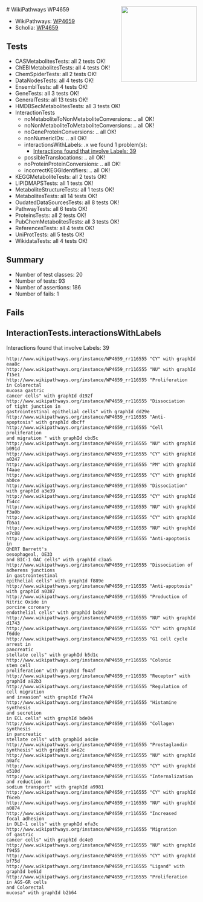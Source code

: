 <img style="float: right; width: 200px" src="https://upload.wikimedia.org/wikipedia/commons/thumb/8/83/Wplogo_with_text_500.png/640px-Wplogo_with_text_500.png" />
# WikiPathways WP4659

* WikiPathways: [WP4659](https://wikipathways.org/pathways/WP4659)
* Scholia: [WP4659](https://scholia.toolforge.org/wikipathways/WP4659)
## Tests
* CASMetabolitesTests: all 2 tests OK!
* ChEBIMetabolitesTests: all 4 tests OK!
* ChemSpiderTests: all 2 tests OK!
* DataNodesTests: all 4 tests OK!
* EnsemblTests: all 4 tests OK!
* GeneTests: all 3 tests OK!
* GeneralTests: all 13 tests OK!
* HMDBSecMetabolitesTests: all 3 tests OK!
* InteractionTests
    * noMetaboliteToNonMetaboliteConversions: .. all OK!
    * noNonMetaboliteToMetaboliteConversions: .. all OK!
    * noGeneProteinConversions: .. all OK!
    * nonNumericIDs: .. all OK!
    * interactionsWithLabels: .x we found 1 problem(s):
        * [Interactions found that involve Labels: 39](#fe97a8ff)
    * possibleTranslocations: .. all OK!
    * noProteinProteinConversions: .. all OK!
    * incorrectKEGGIdentifiers: .. all OK!
* KEGGMetaboliteTests: all 2 tests OK!
* LIPIDMAPSTests: all 1 tests OK!
* MetaboliteStructureTests: all 1 tests OK!
* MetabolitesTests: all 14 tests OK!
* OudatedDataSourcesTests: all 8 tests OK!
* PathwayTests: all 6 tests OK!
* ProteinsTests: all 2 tests OK!
* PubChemMetabolitesTests: all 3 tests OK!
* ReferencesTests: all 4 tests OK!
* UniProtTests: all 5 tests OK!
* WikidataTests: all 4 tests OK!


## Summary

* Number of test classes: 20
* Number of tests: 93
* Number of assertions: 186
* Number of fails: 1

## Fails

<a name="fe97a8ff" />

## InteractionTests.interactionsWithLabels

Interactions found that involve Labels: 39
```
http://www.wikipathways.org/instance/WP4659_rr116555 "CY" with graphId eaa8c
http://www.wikipathways.org/instance/WP4659_rr116555 "NU" with graphId f15e1
http://www.wikipathways.org/instance/WP4659_rr116555 "Proliferation
in Colorectal
mucosa gastric
cancer cells" with graphId d192f
http://www.wikipathways.org/instance/WP4659_rr116555 "Dissociation
of tight junction in
gastrointestinal epithelial cells" with graphId dd29e
http://www.wikipathways.org/instance/WP4659_rr116555 "Anti-
apoptosis" with graphId dbcff
http://www.wikipathways.org/instance/WP4659_rr116555 "Cell proliferation
and migration " with graphId cbd5c
http://www.wikipathways.org/instance/WP4659_rr116555 "NU" with graphId b091d
http://www.wikipathways.org/instance/WP4659_rr116555 "CY" with graphId a0247
http://www.wikipathways.org/instance/WP4659_rr116555 "PM" with graphId f4aae
http://www.wikipathways.org/instance/WP4659_rr116555 "CY" with graphId ab0ce
http://www.wikipathways.org/instance/WP4659_rr116555 "Dissociation" with graphId a3e39
http://www.wikipathways.org/instance/WP4659_rr116555 "CY" with graphId f54cc
http://www.wikipathways.org/instance/WP4659_rr116555 "NU" with graphId f3a0b
http://www.wikipathways.org/instance/WP4659_rr116555 "CY" with graphId fb5a1
http://www.wikipathways.org/instance/WP4659_rr116555 "NU" with graphId e7c88
http://www.wikipathways.org/instance/WP4659_rr116555 "Anti-apoptosis in
QhERT Barrett's 
oesophageal, OE33
and BIC-1 OAC cells" with graphId c3aa5
http://www.wikipathways.org/instance/WP4659_rr116555 "Dissociation of
adherens junctions
in gastrointestinal
epithelial cells" with graphId f889e
http://www.wikipathways.org/instance/WP4659_rr116555 "Anti-apoptosis" with graphId a0387
http://www.wikipathways.org/instance/WP4659_rr116555 "Production of
Nitric Oxide in
porcine coronary
endothelial cells" with graphId bcb92
http://www.wikipathways.org/instance/WP4659_rr116555 "NU" with graphId d1743
http://www.wikipathways.org/instance/WP4659_rr116555 "CY" with graphId f6dde
http://www.wikipathways.org/instance/WP4659_rr116555 "G1 cell cycle
arrest in
pancreatic
stellate cells" with graphId b5d1c
http://www.wikipathways.org/instance/WP4659_rr116555 "Colonic 
stem cell
proliferation" with graphId f64af
http://www.wikipathways.org/instance/WP4659_rr116555 "Receptor" with graphId a92b3
http://www.wikipathways.org/instance/WP4659_rr116555 "Regulation of
cell migration
and invasion" with graphId f7e74
http://www.wikipathways.org/instance/WP4659_rr116555 "Histamine 
synthesis
and secretion  
in ECL cells" with graphId bde04
http://www.wikipathways.org/instance/WP4659_rr116555 "Collagen
synthesis
in pancreatic
stellate cells" with graphId a4c8e
http://www.wikipathways.org/instance/WP4659_rr116555 "Prostaglandin
synthesis" with graphId a4e2c
http://www.wikipathways.org/instance/WP4659_rr116555 "NU" with graphId a0afc
http://www.wikipathways.org/instance/WP4659_rr116555 "CY" with graphId e510d
http://www.wikipathways.org/instance/WP4659_rr116555 "Internalization
and reduction in
sodium transport" with graphId a9981
http://www.wikipathways.org/instance/WP4659_rr116555 "CY" with graphId f6ceb
http://www.wikipathways.org/instance/WP4659_rr116555 "NU" with graphId a0874
http://www.wikipathways.org/instance/WP4659_rr116555 "Increased 
focal adhesion
in DLD-1 cells" with graphId efa3c
http://www.wikipathways.org/instance/WP4659_rr116555 "Migration 
of gastric
cancer cells" with graphId dc4e0
http://www.wikipathways.org/instance/WP4659_rr116555 "NU" with graphId f9455
http://www.wikipathways.org/instance/WP4659_rr116555 "CY" with graphId bf75d
http://www.wikipathways.org/instance/WP4659_rr116555 "Ligand" with graphId be61d
http://www.wikipathways.org/instance/WP4659_rr116555 "Proliferation
in AGS-GR cells
and Colorectal
mucosa" with graphId b2b64
```

